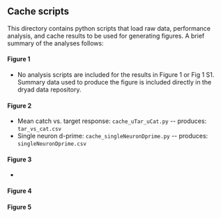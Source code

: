 ## Cache scripts
This directory contains python scripts that load raw data, performance analysis, and cache results to be used for generating figures. A brief summary of the analyses follows:

#### Figure 1
* No analysis scripts are included for the results in Figure 1 or Fig 1 S1. Summary data used to produce the figure is included directly in the dryad data repository.

#### Figure 2
* Mean catch vs. target response: `cache_uTar_uCat.py` -- produces: `tar_vs_cat.csv`
* Single neuron d-prime: `cache_singleNeuronDprime.py` -- produces: `singleNeuronDprime.csv`

#### Figure 3
* 

#### Figure 4


#### Figure 5